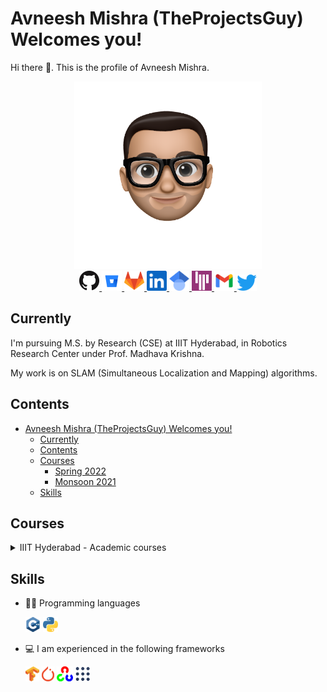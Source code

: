 # Avneesh Mishra (TheProjectsGuy) Welcomes you!

Hi there 👋. This is the profile of Avneesh Mishra.

<div align="center">
<img src="./assets/me.png" alt="A photo of me that didn't render" width="300" />
<br>
<a href="https://github.com/TheProjectsGuy">
    <img src="./assets/logos/github-mark-32px.png" alt="GH" width="32" style="background-color:white" />
</a>
<a href="https://bitbucket.org/TheProjectsGuy/">
    <img src="./assets/logos/bitbucket-logo-64px.png" alt="BB" width="32" style="background-color:white" />
</a>
<a href="https://gitlab.com/TheProjectsGuy">
    <img src="./assets/logos/gitlab-logo-64px.png" alt="GL" width="32" style="background-color:white" />
</a>
<a href="https://www.linkedin.com/in/avneesh-mishra/">
    <img src="./assets/logos/linkedin-logo-34px.png" alt="LN" width="32" style="background-color:white" />
</a>
<a href="https://scholar.google.com/citations?user=OZ0j8l4AAAAJ&hl=en">
    <img src="./assets/logos/google-scholar-logo.png" alt="GS" width="32" style="background-color:white" />
</a>
<a href="https://gitter.im/TheProjectsGuy">
    <img src="./assets/logos/gitter-logo-50px.png" alt="GT" width="32" style="background-color:white" />
</a>
<a href="mailto:123avneesh+ghme@gmail.com?subject=Hey Avneesh">
    <img src="./assets/logos/gmail-logo-64px.png" alt="GM" width="32" style="background-color:white" />
</a>
<a href="https://twitter.com/123avneesh">
    <img src="./assets/logos/twitter-logo.png" alt="T" width="32" style="background-color:white" />
</a>
</div>

## Currently

I'm pursuing M.S. by Research (CSE) at IIIT Hyderabad, in Robotics Research Center under Prof. Madhava Krishna.

My work is on SLAM (Simultaneous Localization and Mapping) algorithms.

## Contents

- [Avneesh Mishra (TheProjectsGuy) Welcomes you!](#avneesh-mishra-theprojectsguy-welcomes-you)
    - [Currently](#currently)
    - [Contents](#contents)
    - [Courses](#courses)
        - [Spring 2022](#spring-2022)
        - [Monsoon 2021](#monsoon-2021)
    - [Skills](#skills)

## Courses

<!-- From: https://gist.github.com/pierrejoubert73/902cc94d79424356a8d20be2b382e1ab -->
<details>
    <summary> IIIT Hyderabad - Academic courses </summary>

### Spring 2022

- [CS7.505 - Computer Vision](https://github.com/TheProjectsGuy/CV22-CS7.505)
- [EC9.404 - Independent Study](https://github.com/TheProjectsGuy/IS_RPN22-EC9.404)
- [EC4.402 - Introduction to UAV Design](https://github.com/TheProjectsGuy/UAV22-EC4.402)

### Monsoon 2021

- [CS7.403 - Statistical Methods in AI](https://github.com/TheProjectsGuy/SMAI21-CS7.403)
- [CS7.503 - Mobile Robotics](https://github.com/TheProjectsGuy/MR21-CS7.503)
- [EC4.401 - Robotics: Dynamics and Control](https://github.com/TheProjectsGuy/RDC21-EC4.401)

</details>

## Skills

- 👨‍💻 Programming languages

    <img src="./assets/logos/cpp.png" height=24 alt="C++" style="background-color:white" />
    <img src="./assets/logos/python.png" height=24 alt="C++" style="background-color:white" />

- 💻 I am experienced in the following frameworks

    <img src="./assets/logos/tensorflow-logo.png" height=24 alt="TensorFlow" style="background-color:white" />
    <img src="./assets/logos/pytorch-logo.png" height=24 alt="TensorFlow" style="background-color:white" />
    <img src="./assets/logos/opencv-logo.png" height=24 alt="OpenCV" style="background-color:white" />
    <img src="./assets/logos/ros-logo.png" height=24 alt="ROS" style="background-color:white" />

<!-- My stats (from [anuraghazra/github-readme-stats](https://github.com/anuraghazra/github-readme-stats))

<div align="center">

[![Avneesh's GitHub stats](https://github-readme-stats.vercel.app/api?username=TheProjectsGuy)](https://github.com/TheProjectsGuy/github-readme-stats)

</div> -->

<!--
From: https://github.com/anuraghazra/github-readme-stats
[![Top Languages](https://github-readme-stats.vercel.app/api/top-langs/?username=TheProjectsGuy)](https://github.com/TheProjectsGuy)
-->

<!--
**TheProjectsGuy/TheProjectsGuy** is a ✨ _special_ ✨ repository because its `README.md` (this file) appears on your GitHub profile.

Here are some ideas to get you started:

- 🔭 I’m currently working on ...
- 🌱 I’m currently learning ...
- 👯 I’m looking to collaborate on ...
- 🤔 I’m looking for help with ...
- 💬 Ask me about ...
- 📫 How to reach me: ...
- 😄 Pronouns: ...
- ⚡ Fun fact: ...
-->

